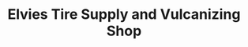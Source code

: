 ---
title: "Elvies Tire Supply and Vulcanizing Shop"
url: /quezon-city/elvies-tire-supply-and-vulcanizing-shop/
shop: tyres
---